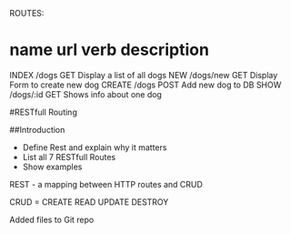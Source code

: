 ROUTES:

name	url		verb	description
==============================================================
INDEX	/dogs		GET	Display a list of all dogs
NEW	/dogs/new	GET	Display Form to create new dog
CREATE	/dogs		POST	Add new dog to DB
SHOW	/dogs/:id	GET	Shows info about one dog


#RESTfull Routing

##Introduction
* Define Rest and explain why it matters
* List all 7 RESTfull Routes
* Show examples

REST - a mapping between HTTP routes and CRUD

CRUD = 
CREATE
READ
UPDATE
DESTROY 

Added files to Git repo

